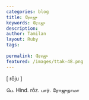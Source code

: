 ```yaml
---
categories: blog
title: ரோஜு
keywords: ரோஜு
description: 
author: Tamilan
layout: Ruby
tags: 
 
permalink: ரோஜு
featured: /images/ttak-48.png
---
```

  
[ rōju ]  
  
பெ. Hind. rōz. பார். ரோஜுநாமா